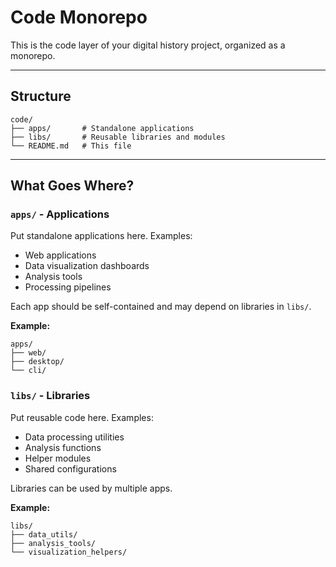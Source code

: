 # Code Monorepo

This is the code layer of your digital history project, organized as a monorepo.

---

## Structure

```
code/
├── apps/       # Standalone applications
├── libs/       # Reusable libraries and modules
└── README.md   # This file
```

---

## What Goes Where?

### `apps/` - Applications

Put standalone applications here. Examples:
- Web applications
- Data visualization dashboards
- Analysis tools
- Processing pipelines

Each app should be self-contained and may depend on libraries in `libs/`.

**Example:**
```
apps/
├── web/
├── desktop/
└── cli/
```

### `libs/` - Libraries

Put reusable code here. Examples:
- Data processing utilities
- Analysis functions
- Helper modules
- Shared configurations

Libraries can be used by multiple apps.

**Example:**
```
libs/
├── data_utils/
├── analysis_tools/
└── visualization_helpers/
```
